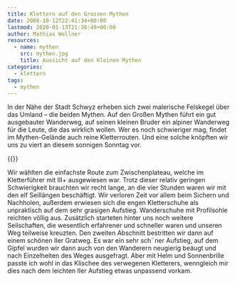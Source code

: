 ```yaml
---
title: Klettern auf den Grossen Mythen
date: 2008-10-12T22:41:34+00:00
lastmod: 2020-01-13T21:38:49+00:00
author: Mathias Wellner
resources:
  - name: mythen
    src: mythen.jpg
    title: Aussicht auf den Kleinen Mythen
categories:
  - klettern
tags:
  - mythen
---
```

In der Nähe der Stadt Schwyz erheben sich zwei malerische Felskegel über das Umland &ndash; die beiden Mythen. Auf den Großen Mythen führt ein gut ausgebauter Wanderweg, auf seinen kleinen Bruder ein alpiner Wanderweg für die Leute, die das wirklich wollen. Wer es noch schwieriger mag, findet im Mythen-Gelände auch reine Kletterrouten. Und eine solche knöpften wir uns zu viert an diesem sonnigen Sonntag vor.
<!--more-->

{{<responsive-image name="mythen">}}

Wir wählten die einfachste Route zum Zwischenplateau, welche im Kletterführer mit III+ ausgewiesen war. Trotz dieser relativ geringen Schwierigkeit brauchten wir recht lange, an die vier Stunden waren wir mit den elf Seillängen beschäftigt. Wir verloren Zeit vor allem beim Sichern und Nachholen, außerdem erwiesen sich die engen Kletterschuhe als unpraktisch auf dem sehr grasigen Aufstieg. Wanderschuhe mit Profilsohle reichten völlig aus. Zusätzlich starteten hinter uns noch weitere Seilschaften, die wesentlich erfahrener und schneller waren und unseren Weg teilweise kreuzten. Den zweiten Abschnitt bestritten wir dann auf einem schönen IIer Gratweg. Es war ein sehr sch&uml;ner Aufstieg, auf dem Gipfel wurden wir dann auch von den Wanderern neugierig beäugt und nach Einzelheiten des Weges ausgefragt. Aber mit Helm und Sonnenbrille passte ich wohl in das Klischee des verwegenen Kletterers, wenngleich mir dies nach dem leichten IIer Aufstieg etwas unpassend vorkam.